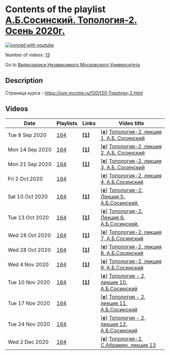 # Contents of the playlist [А.Б.Сосинский. Топология-2. Осень 2020г.](https://www.youtube.com/playlist?list=PLp9ABVh6_x4HFDPK8c4ycV6byzyriFjX-)

[![synced with youtube](https://img.shields.io/github/last-commit/mathphysschool/mathphysschool.github.io/autoupdate1?label=synced%20with%20youtube)](#)

Number of videos: [13](#videos)

Go to [Видеозаписи Независимого Московского Университета](../README.md)

## Description

Страница курса - <https://ium.mccme.ru/f20/f20-Topology-2.html>

## Videos

|Date|Playlists|Links|Video title|
|---|---|---|---|
| Tue&nbsp;8&nbsp;Sep&nbsp;2020 | [164](../playlists/164 "А.Б.Сосинский. Топология-2. Осень 2020г.") | [**[1]**](https://ium.mccme.ru/f20/f20-Topology-2.html) | [[**e**](https://studio.youtube.com/video/_a6zbjkyVsU/edit "Edit")] [Топология-2, лекция 1, А.Б. Сосинский](https://www.youtube.com/watch?v=_a6zbjkyVsU&list=PLp9ABVh6_x4HFDPK8c4ycV6byzyriFjX- "Первая лекция курса топология-2 в Независимом университете&#013;Подробности: https://ium.mccme.ru/f20/f20-Topology-2.html") |
| Mon&nbsp;14&nbsp;Sep&nbsp;2020 | [164](../playlists/164 "А.Б.Сосинский. Топология-2. Осень 2020г.") | [**[1]**](https://ium.mccme.ru/f20/f20-Topology-2.html) | [[**e**](https://studio.youtube.com/video/f5jsZjAEve8/edit "Edit")] [Топология-2, лекция 2, А.Б. Сосинский](https://www.youtube.com/watch?v=f5jsZjAEve8&list=PLp9ABVh6_x4HFDPK8c4ycV6byzyriFjX- "Вторая лекция курса топология-2 в Независимом университете&#013;Подробности: https://ium.mccme.ru/f20/f20-Topology-2.html") |
| Mon&nbsp;21&nbsp;Sep&nbsp;2020 | [164](../playlists/164 "А.Б.Сосинский. Топология-2. Осень 2020г.") | [**[1]**](https://ium.mccme.ru/f20/f20-Topology-2.html) | [[**e**](https://studio.youtube.com/video/rYXYhxb0HI8/edit "Edit")] [Топология-2, лекция 3, А.Б. Сосинский](https://www.youtube.com/watch?v=rYXYhxb0HI8&list=PLp9ABVh6_x4HFDPK8c4ycV6byzyriFjX- "третья лекция курса топология-2 в Независимом университете&#013;Подробности: https://ium.mccme.ru/f20/f20-Topology-2.html") |
| Fri&nbsp;2&nbsp;Oct&nbsp;2020 | [164](../playlists/164 "А.Б.Сосинский. Топология-2. Осень 2020г.") |  | [[**e**](https://studio.youtube.com/video/bnF1F28RDGM/edit "Edit")] [Топология-2, лекция 4, А.Б.Сосинский](https://www.youtube.com/watch?v=bnF1F28RDGM&list=PLp9ABVh6_x4HFDPK8c4ycV6byzyriFjX-) |
| Sat&nbsp;10&nbsp;Oct&nbsp;2020 | [164](../playlists/164 "А.Б.Сосинский. Топология-2. Осень 2020г.") | [**[1]**](https://ium.mccme.ru/f20/f20-Topology-2.html) | [[**e**](https://studio.youtube.com/video/fbgn-i1Elds/edit "Edit")] [Топология-2. Лекция 5. А.Б.Сосинский.](https://www.youtube.com/watch?v=fbgn-i1Elds&list=PLp9ABVh6_x4HFDPK8c4ycV6byzyriFjX- "Страница курса - https://ium.mccme.ru/f20/f20-Topology-2.html") |
| Tue&nbsp;13&nbsp;Oct&nbsp;2020 | [164](../playlists/164 "А.Б.Сосинский. Топология-2. Осень 2020г.") | [**[1]**](https://ium.mccme.ru/f20/f20-Topology-2.html) | [[**e**](https://studio.youtube.com/video/oM-56AtNhc0/edit "Edit")] [Топология-2. Лекция 6.  А.Б.Сосинский.](https://www.youtube.com/watch?v=oM-56AtNhc0&list=PLp9ABVh6_x4HFDPK8c4ycV6byzyriFjX- "https://ium.mccme.ru/f20/f20-Topology-2.html") |
| Wed&nbsp;28&nbsp;Oct&nbsp;2020 | [164](../playlists/164 "А.Б.Сосинский. Топология-2. Осень 2020г.") | [**[1]**](https://ium.mccme.ru/f20/f20-Topology-2.html) | [[**e**](https://studio.youtube.com/video/ft5-tUFgPno/edit "Edit")] [Топология-2, лекция 7, А.Б.Сосинский](https://www.youtube.com/watch?v=ft5-tUFgPno&list=PLp9ABVh6_x4HFDPK8c4ycV6byzyriFjX- "Страница курса - https://ium.mccme.ru/f20/f20-Topology-2.html") |
| Wed&nbsp;28&nbsp;Oct&nbsp;2020 | [164](../playlists/164 "А.Б.Сосинский. Топология-2. Осень 2020г.") | [**[1]**](https://ium.mccme.ru/f20/f20-Topology-2.html) | [[**e**](https://studio.youtube.com/video/PQapQXAZlf4/edit "Edit")] [Топология-2. лекция 8. А.Б.Сосинский](https://www.youtube.com/watch?v=PQapQXAZlf4&list=PLp9ABVh6_x4HFDPK8c4ycV6byzyriFjX- "Страница курса - https://ium.mccme.ru/f20/f20-Topology-2.html") |
| Wed&nbsp;4&nbsp;Nov&nbsp;2020 | [164](../playlists/164 "А.Б.Сосинский. Топология-2. Осень 2020г.") | [**[1]**](https://ium.mccme.ru/f20/f20-Topology-2.html) | [[**e**](https://studio.youtube.com/video/hV15imkvEpg/edit "Edit")] [Топология-2, лекция 9, А.Б.Сосинский](https://www.youtube.com/watch?v=hV15imkvEpg&list=PLp9ABVh6_x4HFDPK8c4ycV6byzyriFjX- "Страница курса - https://ium.mccme.ru/f20/f20-Topology-2.html") |
| Tue&nbsp;10&nbsp;Nov&nbsp;2020 | [164](../playlists/164 "А.Б.Сосинский. Топология-2. Осень 2020г.") | [**[1]**](https://ium.mccme.ru/f20/f20-Topology-2.html) | [[**e**](https://studio.youtube.com/video/DeojLbA_HRY/edit "Edit")] [Топология - 2, лекция 10, А.Б.Сосинский](https://www.youtube.com/watch?v=DeojLbA_HRY&list=PLp9ABVh6_x4HFDPK8c4ycV6byzyriFjX- "Страница курса - https://ium.mccme.ru/f20/f20-Topology-2.html") |
| Tue&nbsp;17&nbsp;Nov&nbsp;2020 | [164](../playlists/164 "А.Б.Сосинский. Топология-2. Осень 2020г.") |  | [[**e**](https://studio.youtube.com/video/1FoldgwfpEk/edit "Edit")] [Топология - 2, лекция 11, А.Б.Сосинский](https://www.youtube.com/watch?v=1FoldgwfpEk&list=PLp9ABVh6_x4HFDPK8c4ycV6byzyriFjX-) |
| Tue&nbsp;24&nbsp;Nov&nbsp;2020 | [164](../playlists/164 "А.Б.Сосинский. Топология-2. Осень 2020г.") |  | [[**e**](https://studio.youtube.com/video/lVmXL5XXOTI/edit "Edit")] [Топология - 2, лекция 12, А.Б.Сосинский](https://www.youtube.com/watch?v=lVmXL5XXOTI&list=PLp9ABVh6_x4HFDPK8c4ycV6byzyriFjX-) |
| Wed&nbsp;2&nbsp;Dec&nbsp;2020 | [164](../playlists/164 "А.Б.Сосинский. Топология-2. Осень 2020г.") |  | [[**e**](https://studio.youtube.com/video/i7Vv4Hgnfy8/edit "Edit")] [Топология-2, С.Абрамян, лекция 13](https://www.youtube.com/watch?v=i7Vv4Hgnfy8&list=PLp9ABVh6_x4HFDPK8c4ycV6byzyriFjX-) |

